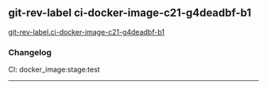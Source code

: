 ## git-rev-label ci-docker-image-c21-g4deadbf-b1
[git-rev-label.ci-docker-image-c21-g4deadbf-b1](git-rev-label.ci-docker-image-c21-g4deadbf-b1)  

### Changelog
CI: docker_image:stage:test

---

